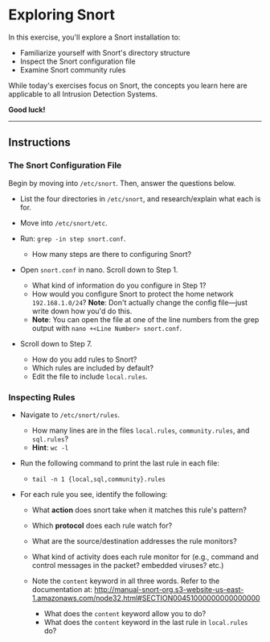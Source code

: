 # Exploring Snort
In this exercise, you'll explore a Snort installation to:
- Familiarize yourself with Snort's directory structure
- Inspect the Snort configuration file
- Examine Snort community rules

While today's exercises focus on Snort, the concepts you learn here are applicable to all Intrusion Detection Systems.

**Good luck!**

---

## Instructions
### The Snort Configuration File
Begin by moving into `/etc/snort`. Then, answer the questions below.

- List the four directories in `/etc/snort`, and research/explain what each is for.

- Move into `/etc/snort/etc`.

- Run: `grep -in step snort.conf`.
  - How many steps are there to configuring Snort?

- Open `snort.conf` in nano. Scroll down to Step 1.
  - What kind of information do you configure in Step 1?
  - How would you configure Snort to protect the home network `192.168.1.0/24`? **Note**: Don't actually change the config file—just write down how you'd do this.
  - **Note**: You can open the file at one of the line numbers from the grep output with `nano +<Line Number> snort.conf`.

- Scroll down to Step 7.
  - How do you add rules to Snort?
  - Which rules are included by default?
  - Edit the file to include `local.rules`.

### Inspecting Rules
- Navigate to `/etc/snort/rules`.
  - How many lines are in the files `local.rules`, `community.rules`, and `sql.rules`?
  - **Hint**: `wc -l`

- Run the following command to print the last rule in each file:
  - `tail -n 1 {local,sql,community}.rules`

- For each rule you see, identify the following:
  - What **action** does snort take when it matches this rule's pattern?
  - Which **protocol** does each rule watch for?
  - What are the source/destination addresses the rule monitors?
  - What kind of activity does each rule monitor for (e.g., command and control messages in the packet? embedded viruses? etc.)

  - Note the `content` keyword in all three words. Refer to the documentation at: <http://manual-snort-org.s3-website-us-east-1.amazonaws.com/node32.html#SECTION00451000000000000000>
    - What does the `content` keyword allow you to do?
    - What does the `content` keyword in the last rule in `local.rules` do?
